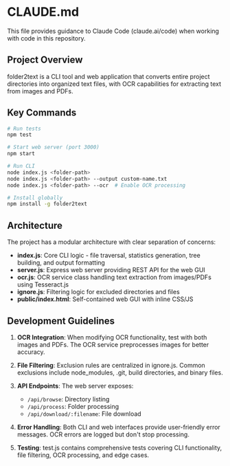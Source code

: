 # CLAUDE.md

This file provides guidance to Claude Code (claude.ai/code) when working with code in this repository.

## Project Overview

folder2text is a CLI tool and web application that converts entire project directories into organized text files, with OCR capabilities for extracting text from images and PDFs.

## Key Commands

```bash
# Run tests
npm test

# Start web server (port 3000)
npm start

# Run CLI
node index.js <folder-path>
node index.js <folder-path> --output custom-name.txt
node index.js <folder-path> --ocr  # Enable OCR processing

# Install globally
npm install -g folder2text
```

## Architecture

The project has a modular architecture with clear separation of concerns:

- **index.js**: Core CLI logic - file traversal, statistics generation, tree building, and output formatting
- **server.js**: Express web server providing REST API for the web GUI
- **ocr.js**: OCR service class handling text extraction from images/PDFs using Tesseract.js
- **ignore.js**: Filtering logic for excluded directories and files
- **public/index.html**: Self-contained web GUI with inline CSS/JS

## Development Guidelines

1. **OCR Integration**: When modifying OCR functionality, test with both images and PDFs. The OCR service preprocesses images for better accuracy.

2. **File Filtering**: Exclusion rules are centralized in ignore.js. Common exclusions include node_modules, .git, build directories, and binary files.

3. **API Endpoints**: The web server exposes:
   - `/api/browse`: Directory listing
   - `/api/process`: Folder processing
   - `/api/download/:filename`: File download

4. **Error Handling**: Both CLI and web interfaces provide user-friendly error messages. OCR errors are logged but don't stop processing.

5. **Testing**: test.js contains comprehensive tests covering CLI functionality, file filtering, OCR processing, and edge cases.
